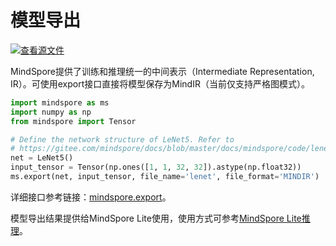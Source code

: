# 模型导出

[![查看源文件](https://mindspore-website.obs.cn-north-4.myhuaweicloud.com/website-images/master/resource/_static/logo_source.svg)](https://gitee.com/mindspore/docs/blob/master/tutorials/source_zh_cn/model_infer/ms_infer/model_export.md)

MindSpore提供了训练和推理统一的中间表示（Intermediate Representation, IR）。可使用export接口直接将模型保存为MindIR（当前仅支持严格图模式）。

```python
import mindspore as ms
import numpy as np
from mindspore import Tensor

# Define the network structure of LeNet5. Refer to
# https://gitee.com/mindspore/docs/blob/master/docs/mindspore/code/lenet.py
net = LeNet5()
input_tensor = Tensor(np.ones([1, 1, 32, 32]).astype(np.float32))
ms.export(net, input_tensor, file_name='lenet', file_format='MINDIR')

```

详细接口参考链接：[mindspore.export](https://www.mindspore.cn/docs/zh-CN/master/api_python/mindspore/mindspore.export.html?highlight=export#mindspore.export)。

模型导出结果提供给MindSpore Lite使用，使用方式可参考[MindSpore Lite推理](../lite_infer/overview.md)。
